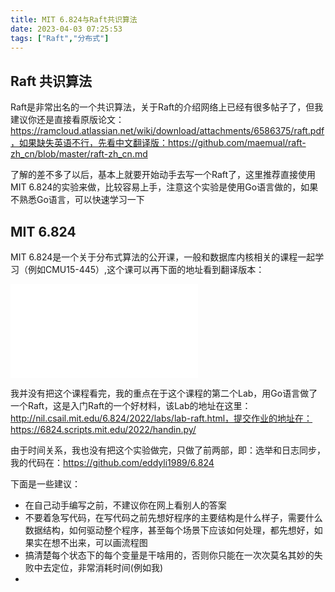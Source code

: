 ```yaml
---
title: MIT 6.824与Raft共识算法
date: 2023-04-03 07:25:53
tags: ["Raft","分布式"]
---
```


## Raft 共识算法
Raft是非常出名的一个共识算法，关于Raft的介绍网络上已经有很多帖子了，但我建议你还是直接看原版论文：https://ramcloud.atlassian.net/wiki/download/attachments/6586375/raft.pdf，如果缺失英语不行，先看中文翻译版：https://github.com/maemual/raft-zh_cn/blob/master/raft-zh_cn.md

了解的差不多了以后，基本上就要开始动手去写一个Raft了，这里推荐直接使用MIT 6.824的实验来做，比较容易上手，注意这个实验是使用Go语言做的，如果不熟悉Go语言，可以快速学习一下


## MIT 6.824
MIT 6.824是一个关于分布式算法的公开课，一般和数据库内核相关的课程一起学习（例如CMU15-445）,这个课可以再下面的地址看到翻译版本：
<iframe src="//player.bilibili.com/player.html?aid=87684880&bvid=BV1R7411t71W&cid=155852756&page=2" scrolling="no" border="0" frameborder="no" framespacing="0" allowfullscreen="true"> </iframe>

我并没有把这个课程看完，我的重点在于这个课程的第二个Lab，用Go语言做了一个Raft，这是入门Raft的一个好材料，该Lab的地址在这里：http://nil.csail.mit.edu/6.824/2022/labs/lab-raft.html，提交作业的地址在：https://6824.scripts.mit.edu/2022/handin.py/

由于时间关系，我也没有把这个实验做完，只做了前两部，即：选举和日志同步，我的代码在：https://github.com/eddyli1989/6.824

下面是一些建议：
- 在自己动手编写之前，不建议你在网上看别人的答案
- 不要着急写代码，在写代码之前先想好程序的主要结构是什么样子，需要什么数据结构，如何驱动整个程序，甚至每个场景下应该如何处理，都先想好，如果实在想不出来，可以画流程图
- 搞清楚每个状态下的每个变量是干啥用的，否则你只能在一次次莫名其妙的失败中去定位，非常消耗时间(例如我)
- 
